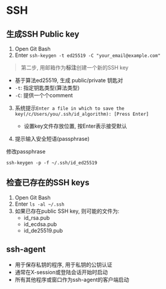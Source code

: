 # SSH

## 生成SSH Public key

1. Open Git Bash
2. Enter `ssh-keygen -t ed25519 -C "your_email@example.com"`

> 第二步, 用邮箱作为**标注**创建一个新的SSH key

- 基于算法ed25519, 生成 public/private 钥匙对
- `-t`: 指定钥匙类型(算法类型)
- `-C`: 提供一个个comment

3. 系统提示`Enter a file in which to save the key(/c/Users/you/.ssh/id_algorithm): [Press Enter]`  
    - 设置key文件存放位置, 按Enter表示接受默认

4. 提示输入安全短语(passphrase)

修改passphrase

`ssh-keygen -p -f ~/.ssh/id_ed25519`

## 检查已存在的SSH keys

1. Open Git Bash
2. Enter `ls -al ~/.ssh`
3. 如果已存在public SSH key, 则可能的文件为:  
    - id_rsa.pub
    - id_ecdsa.pub
    - id_de25519.pub

## ssh-agent

- 用于保存私钥的程序, 用于私钥的公钥认证
- 通常在X-session或登陆会话开始时启动
- 所有其他程序或窗口作为ssh-agent的客户端启动
